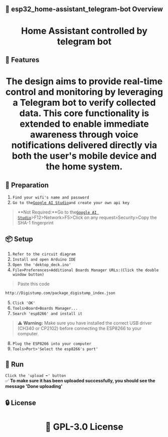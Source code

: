 <!-- Proje-Resmi -->

## 👀 esp32_home-assistant_telegram-bot Overview  
<h1 align="center">Home Assistant controlled by telegram bot</h1>  


## 🚀 Features  
<h1 align="center">The design aims to provide real-time control and monitoring by leveraging a Telegram bot to verify collected data. This core functionality is extended to enable immediate awareness through voice notifications delivered directly via both the user's mobile device and the home system.</h1>  


## 🔎 Preparation
1. `Find your wifi's name and password`
2. `Go to the`[`Google AI Studio`](https://aistudio.google.com/app/api-keys)`and create your own api key`
> **Not Required:**Go to the[`Google AI Studio`](https://aistudio.google.com/app/api-keys)>F12>Network>F5>Click on any request>Security>Copy the SHA-1 fingerprint


## 📦 Setup 
1. `Refer to the circuit diagram`
2. `Install and open Arduino IDE`
3. `Open the 'dektop_deck.ino'`
4. `File>Preferences>Additional Boards Manager URLs:(Click the double window button)`
>Paste this code  
```bash
http://Digistump.com/package_digistump_index.json
```
5. `Click 'OK'`  
6. `Tools>Board>Boards Manager...`  
7. `Search 'esp8266' and install it` 
> ⚠️ **Warning:** Make sure you have installed the correct USB driver (CH340 or CP2102) before connecting the ESP8266 to your computer.
8. `Plug the ESP8266 into your computer`  
9. `Tools>Port>'Select the esp8266's port'`  


## 🎉 Run  
`Click the 'upload ➡️' button`  
✅ **To make sure it has been uploaded successfully, you should see the message 'Done uploading'**  


## 🔒 License  
<h1 align="center">📜 GPL-3.0 License</h1>  
